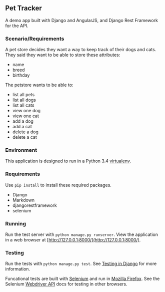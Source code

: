 ## Pet Tracker

A demo app built with Django and AngularJS, and Django Rest Framework for the API.

### Scenario/Requirements

A pet store decides they want a way to keep track of their dogs and cats.
They said they want to be able to store these attributes:

* name
* breed
* birthday

The petstore wants to be able to:

* list all pets
* list all dogs
* list all cats
* view one dog
* view one cat
* add a dog
* add a cat
* delete a dog
* delete a cat

### Environment

This application is designed to run in a Python 3.4
[virtualenv](https://virtualenv.pypa.io/en/latest/).

### Requirements

Use `pip install` to install these required packages.

* Django
* Markdown
* djangorestframework
* selenium

### Running

Run the test server with `python manage.py runserver`. View the application in
a web browser at [http://127.0.0.1:8000/](http://127.0.0.1:8000/).

### Testing

Run the tests with `python manage.py test`. See
[Testing in Django](https://docs.djangoproject.com/en/1.8/topics/testing/) for
more information.

Funcational tests are built with
[Selenium](https://selenium-python.readthedocs.org/) and run in
[Mozilla Firefox](https://www.mozilla.org/en-US/firefox/products/). See the
Selenium [Webdriver API](https://selenium-python.readthedocs.org/api.html) docs
for testing in other browsers.
